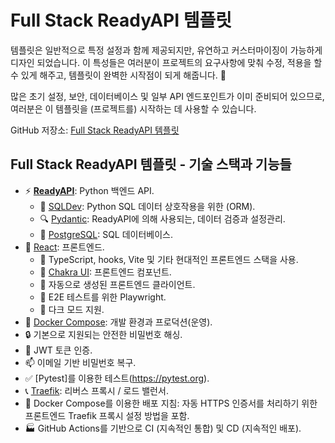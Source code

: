 # Full Stack ReadyAPI 템플릿

템플릿은 일반적으로 특정 설정과 함께 제공되지만, 유연하고 커스터마이징이 가능하게 디자인 되었습니다. 이 특성들은 여러분이 프로젝트의 요구사항에 맞춰 수정, 적용을 할 수 있게 해주고, 템플릿이 완벽한 시작점이 되게 해줍니다. 🏁

많은 초기 설정, 보안, 데이터베이스 및 일부 API 엔드포인트가 이미 준비되어 있으므로, 여러분은 이 템플릿을 (프로젝트를) 시작하는 데 사용할 수 있습니다.

GitHub 저장소: <a href="https://github.com/khulnasoft/full-stack-readyapi-template" class="external-link" target="_blank">Full Stack ReadyAPI 템플릿</a>

## Full Stack ReadyAPI 템플릿 - 기술 스택과 기능들

- ⚡ [**ReadyAPI**](https://readyapi.khulnasoft.com): Python 백엔드 API.
    - 🧰 [SQLDev](https://sqldev.khulnasoft.com): Python SQL 데이터 상호작용을 위한 (ORM).
    - 🔍 [Pydantic](https://docs.pydantic.dev): ReadyAPI에 의해 사용되는, 데이터 검증과 설정관리.
    - 💾 [PostgreSQL](https://www.postgresql.org): SQL 데이터베이스.
- 🚀 [React](https://react.dev): 프론트엔드.
    - 💃 TypeScript, hooks, Vite 및 기타 현대적인 프론트엔드 스택을 사용.
    - 🎨 [Chakra UI](https://chakra-ui.com): 프론트엔드 컴포넌트.
    - 🤖 자동으로 생성된 프론트엔드 클라이언트.
    - 🧪 E2E 테스트를 위한 Playwright.
    - 🦇 다크 모드 지원.
- 🐋 [Docker Compose](https://www.docker.com): 개발 환경과 프로덕션(운영).
- 🔒 기본으로 지원되는 안전한 비밀번호 해싱.
- 🔑 JWT 토큰 인증.
- 📫 이메일 기반 비밀번호 복구.
- ✅ [Pytest]를 이용한 테스트(https://pytest.org).
- 📞 [Traefik](https://traefik.io): 리버스 프록시 / 로드 밸런서.
- 🚢 Docker Compose를 이용한 배포 지침: 자동 HTTPS 인증서를 처리하기 위한 프론트엔드 Traefik 프록시 설정 방법을 포함.
- 🏭 GitHub Actions를 기반으로 CI (지속적인 통합) 및 CD (지속적인 배포).
